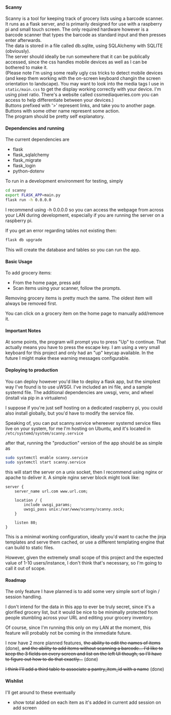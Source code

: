 #### Scanny
Scanny is a tool for keeping track of grocery lists using a barcode scanner. It runs as a flask server, and is primarily designed for use with a raspberry pi and small touch screen. The only required hardware however is a barcode scanner that types the barcode as standard input and then presses enter afterwards.   
The data is stored in a file called db.sqlite, using SQLAlchemy with SQLITE (obviously).  
The server should ideally be run somewhere that it can be publically accessed, since the css handles mobile devices as well as I can be bothered to make it.  
(Please note I'm using some really ugly css tricks to detect mobile devices (and keep them working with the on-screen keyboard changin the screen orientation to landscape). You may want to look into the media tags I use in `static/main.css` to get the display working correctly with your device. I'm using pixel ratio. There's a website called cssmediaqueries.com you can access to help differentiate between your devices.)  
Buttons prefixed with '>' represent links, and take you to another page. Buttons with some other name represent some action.  
The program should be pretty self explanatory.

#### Dependencies and running
The current dependencies are  
* flask
* flask_sqlalchemy
* flask_migrate
* flask_login
* python-dotenv

To run in a development environment for testing, simply
```bash
cd scanny
export FLASK_APP=main.py
flask run -h 0.0.0.0
```
I recommend using -h 0.0.0.0 so you can access the webpage from across your LAN during development, especially if you are running the server on a raspberry pi.

If you get an error regarding tables not existing then:

```bash
flask db upgrade
```

This will create the database and tables so you can run the app.

#### Basic Usage
To add grocery items:  
- From the home page, press add
- Scan items using your scanner, follow the prompts.

Removing grocery items is pretty much the same. The oldest item will always be removed first.

You can click on a grocery item on the home page to manually add/remove it.


#### Important Notes
At some points, the program will prompt you to press "Up" to continue. That actually means you have to press the escape key. I am using a very small keyboard for this project and only had an "up" keycap available. In the future I might make these warning messages configurable.

#### Deploying to production
You can deploy however you'd like to deploy a flask app, but the simplest way I've found is to use uWSGI. I've included an ini file, and a sample systemd file. The additional dependencies are uwsgi, venv, and wheel (install via pip in a virtualenv)

I suppose if you're just self hosting on a dedicated raspberry pi, you could also install globally, but you'd have to modify the service file.

Speaking of, you can put scanny.service whereever systemd service files live on your system, for me I'm hosting on Ubuntu, and it's located in `/etc/systemd/system/scanny.service`

after that, running the "production" version of the app should be as simple as 

```bash
sudo systemctl enable scanny.service
sudo systemctl start scanny.service
```

this will start the server on a unix socket, then I recommend using nginx or apache to deliver it.
A simple nginx server block might look like:

```
server {
	server_name url.com www.url.com;
	
	location / {
		include uwsgi_params;
		uwsgi_pass unix:/var/www/scanny/scanny.sock;
	}
	
	listen 80;
}
```

This is a minimal working configuration, ideally you'd want to cache the jinja templates and serve them cached, or use a different templating engine that can build to static files. 

However, given the extremely small scope of this project and the expected value of 1-10 users/instance, I don't think that's necessary, so I'm going to call it out of scope.


#### Roadmap
The only feature I have planned is to add some very simple sort of login / session handling. 

I don't intend for the data in this app to ever be truly secret, since it's a glorified grocery list, but it would be nice to be minimally protected from people stumbling across your URL and editing your grocery inventory.

Of course, since I'm running this only on my LAN at the moment, this feature will probably not be coming in the immediate future.

I now have 2 more planned features, ~~the ability to edit the names of items~~ (done), ~~and the ability to add items without scanning a barcode... I'd like to keep the 3 fields on every screen and list on the left UI though, so I'll have to figure out how to do that exactly...~~ (done)

~~I think I'll add a third table to associate a pantry_item_id with a name~~ (done)

#### Wishlist
I'll get around to these eventually

- show total added on each item as it's added in current add session on add screen
